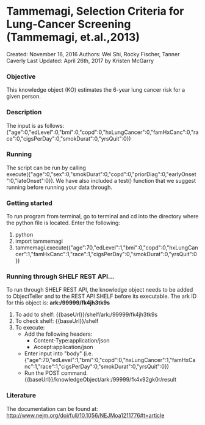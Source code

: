 # Tammemagi, Selection Criteria for Lung-Cancer Screening (Tammemagi, et.al.,2013)
Created: November 16, 2016
Authors: Wei Shi, Rocky Fischer, Tanner Caverly
Last Updated: April 26th, 2017 by Kristen McGarry


### Objective
This knowledge object (KO) estimates the 6-year lung cancer risk for a given person.

### Description
The input is as  follows: {"age":0,"edLevel":0,"bmi":0,"copd":0,"hxLungCancer":0,"famHxCanc":0,"race":0,"cigsPerDay":0,"smokDurat":0,"yrsQuit":0})

### Running
The script can be run by calling execute({"age":0,"sex":0,"smokDurat":0,"copd":0,"priorDiag":0,"earlyOnset":0,"lateOnset":0}). We have also included a test() function that we suggest running before running your data through.


### Getting started
To run program from terminal, go to terminal and cd into the directory where the python file is located. Enter the following:
1. python
2. import tammemagi
3. tammemagi.execute({"age":70,"edLevel":1,"bmi":0,"copd":0,"hxLungCancer":1,"famHxCanc":1,"race":1,"cigsPerDay":0,"smokDurat":0,"yrsQuit":0})

### Running through SHELF REST API...
To run through SHELF REST API, the knowledge object needs to be added to ObjectTeller and to the REST API SHELF before its executable.
The ark ID for this object is: **ark:/99999/fk4jh3tk9s**

1. To add to shelf: {{baseUrl}}/shelf/ark:/99999/fk4jh3tk9s
2. To check shelf: {{baseUrl}}/shelf
3. To execute:
   - Add the following headers:
     - Content-Type:application/json
     - Accept:application/json
   - Enter input into "body" (i.e. {"age":70,"edLevel":1,"bmi":0,"copd":0,"hxLungCancer":1,"famHxCanc":1,"race":1,"cigsPerDay":0,"smokDurat":0,"yrsQuit":0})
   - Run the POST command. {{baseUrl}}/knowledgeObject/ark:/99999/fk4x92gk0r/result

### Literature
The documentation can be found at: http://www.nejm.org/doi/full/10.1056/NEJMoa1211776#t=article
